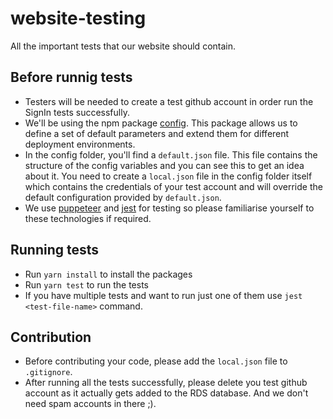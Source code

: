 # website-testing

All the important tests that our website should contain.

## Before runnig tests

-   Testers will be needed to create a test github account in order run the SignIn tests successfully.
-   We'll be using the npm package [config](https://www.npmjs.com/package/config). This package allows us to define a set of default parameters and extend them for different deployment environments.
-   In the config folder, you'll find a `default.json` file. This file contains the structure of the config variables and you can see this to get an idea about it. You need to create a `local.json` file in the config folder itself which contains the credentials of your test account and will override the default configuration provided by `default.json`.
-   We use [puppeteer](https://pptr.dev/) and [jest](https://jestjs.io/) for testing so please familiarise yourself to these technologies if required.

## Running tests

-   Run `yarn install` to install the packages
-   Run `yarn test` to run the tests
-   If you have multiple tests and want to run just one of them use `jest <test-file-name>` command.

## Contribution

-   Before contributing your code, please add the `local.json` file to `.gitignore`.
-   After running all the tests successfully, please delete you test github account as it actually gets added to the RDS database. And we don't need spam accounts in there ;).
